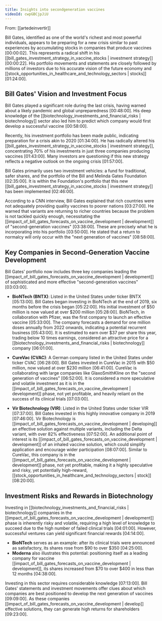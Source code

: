 ```yaml
---
title: Insights into secondgeneration vaccines
videoId: cwpGBCjpJiU
---
```


From: [[artedeinvertir]] <br/> 

Bill Gates, identified as one of the world's richest and most powerful individuals, appears to be preparing for a new crisis similar to past experiences by accumulating stocks in companies that produce vaccines <a class="yt-timestamp" data-t="00:00:02">[00:00:02]</a>. This represents a radical shift in his [[bill_gates_investment_strategy_in_vaccine_stocks | investment strategy]] <a class="yt-timestamp" data-t="00:00:22">[00:00:22]</a>. His portfolio movements and statements are closely followed by millions of investors due to his accurate vision of the future economy and [[stock_opportunities_in_healthcare_and_technology_sectors | stocks]] <a class="yt-timestamp" data-t="01:24:00">[01:24:00]</a>.

## Bill Gates' Vision and Investment Focus

Bill Gates played a significant role during the last crisis, having warned about a likely pandemic and global unpreparedness <a class="yt-timestamp" data-t="00:48:00">[00:48:00]</a>. His deep knowledge of the [[biotechnology_investments_and_financial_risks | biotechnology]] sector also led him to predict which company would first develop a successful vaccine <a class="yt-timestamp" data-t="00:58:00">[00:58:00]</a>.

Recently, his investment portfolio has been made public, indicating preparation for a crisis akin to 2020 <a class="yt-timestamp" data-t="01:34:00">[01:34:00]</a>. He has radically altered his [[bill_gates_investment_strategy_in_vaccine_stocks | investment strategy]], concentrating 70% of his investments in just three companies producing vaccines <a class="yt-timestamp" data-t="01:43:00">[01:43:00]</a>. Many investors are questioning if this new strategy reflects a negative outlook on the ongoing crisis <a class="yt-timestamp" data-t="01:57:00">[01:57:00]</a>.

Bill Gates primarily uses two investment vehicles: a fund for traditional, safer shares, and the portfolio of the Bill and Melinda Gates Foundation <a class="yt-timestamp" data-t="02:35:00">[02:35:00]</a>. It is within the Foundation's portfolio that this new [[bill_gates_investment_strategy_in_vaccine_stocks | investment strategy]] has been implemented <a class="yt-timestamp" data-t="02:46:00">[02:46:00]</a>.

According to a CNN interview, Bill Gates explained that rich countries were not adequately providing quality vaccines to poorer nations <a class="yt-timestamp" data-t="03:27:00">[03:27:00]</a>. He warned that variants are returning to richer countries because the problem is not tackled quickly enough, necessitating the [[impact_of_bill_gates_forecasts_on_vaccine_development | development]] of "second-generation vaccines" <a class="yt-timestamp" data-t="03:38:00">[03:38:00]</a>. These are precisely what he is incorporating into his portfolio <a class="yt-timestamp" data-t="03:50:00">[03:50:00]</a>. He stated that a return to normalcy will only occur with the "next generation of vaccines" <a class="yt-timestamp" data-t="08:58:00">[08:58:00]</a>.

## Key Companies in Second-Generation Vaccine Development

Bill Gates' portfolio now includes three key companies leading the [[impact_of_bill_gates_forecasts_on_vaccine_development | development]] of sophisticated and more effective "second-generation vaccines" <a class="yt-timestamp" data-t="03:03:00">[03:03:00]</a>.

*   **BioNTech (BNTX)**: Listed in the United States under ticker BNTX <a class="yt-timestamp" data-t="05:13:00">[05:13:00]</a>. Bill Gates began investing in BioNTech at the end of 2019, six months before the crisis began <a class="yt-timestamp" data-t="05:22:00">[05:22:00]</a>. His initial investment of $50 million is now valued at over $200 million <a class="yt-timestamp" data-t="05:28:00">[05:28:00]</a>. BioNTech, in collaboration with Pfizer, was the first company to launch an effective vaccine <a class="yt-timestamp" data-t="05:33:00">[05:33:00]</a>. The company forecasts a demand for one million doses annually from 2022 onwards, indicating a potential recurrent business <a class="yt-timestamp" data-t="05:43:00">[05:43:00]</a>. It is estimated to earn over $37 per share this year, trading below 10 times earnings, considered an attractive price for a [[biotechnology_investments_and_financial_risks | biotechnology]] company <a class="yt-timestamp" data-t="06:01:00">[06:01:00]</a>.

*   **CureVac (CVAC)**: A German company listed in the United States under ticker CVAC <a class="yt-timestamp" data-t="06:28:00">[06:28:00]</a>. Bill Gates invested in CureVac in 2015 with $50 million, now valued at over $230 million <a class="yt-timestamp" data-t="06:41:00">[06:41:00]</a>. CureVac is collaborating with large companies like GlaxoSmithKline on the "second generation of vaccines" <a class="yt-timestamp" data-t="06:52:00">[06:52:00]</a>. It is considered a more speculative and volatile investment as it is in the [[impact_of_bill_gates_forecasts_on_vaccine_development | development]] phase, not yet profitable, and heavily reliant on the success of its clinical trials <a class="yt-timestamp" data-t="07:03:00">[07:03:00]</a>.

*   **Vir Biotechnology (VIR)**: Listed in the United States under ticker VIR <a class="yt-timestamp" data-t="07:37:00">[07:37:00]</a>. Bill Gates invested in this highly innovative company in 2019 <a class="yt-timestamp" data-t="07:46:00">[07:46:00]</a>. Vir Biotechnology is [[impact_of_bill_gates_forecasts_on_vaccine_development | developing]] an effective solution against multiple variants, including the Delta variant, with over 82% effectiveness <a class="yt-timestamp" data-t="07:52:00">[07:52:00]</a>. An additional point of interest is its [[impact_of_bill_gates_forecasts_on_vaccine_development | development]] of an inhaled vaccine solution, which could simplify application and encourage wider participation <a class="yt-timestamp" data-t="08:07:00">[08:07:00]</a>. Similar to CureVac, this company is in the [[impact_of_bill_gates_forecasts_on_vaccine_development | development]] phase, not yet profitable, making it a highly speculative and risky, yet potentially high-reward, [[stock_opportunities_in_healthcare_and_technology_sectors | stock]] <a class="yt-timestamp" data-t="08:20:00">[08:20:00]</a>.

## Investment Risks and Rewards in Biotechnology

Investing in [[biotechnology_investments_and_financial_risks | biotechnology]] companies in the [[impact_of_bill_gates_forecasts_on_vaccine_development | development]] phase is inherently risky and volatile, requiring a high level of knowledge to succeed due to the high number of failed clinical trials <a class="yt-timestamp" data-t="04:01:00">[04:01:00]</a>. However, successful ventures can yield significant financial rewards <a class="yt-timestamp" data-t="04:14:00">[04:14:00]</a>.

*   **BioNTech** serves as an example: after its clinical trials were announced as satisfactory, its shares rose from $90 to over $350 <a class="yt-timestamp" data-t="04:25:00">[04:25:00]</a>.
*   **Moderna** also illustrates this potential: positioning itself as a leading company for vaccine [[impact_of_bill_gates_forecasts_on_vaccine_development | development]], its shares increased from $70 to over $400 in less than 12 months <a class="yt-timestamp" data-t="04:38:00">[04:38:00]</a>.

Investing in this sector requires considerable knowledge <a class="yt-timestamp" data-t="07:13:00">[07:13:00]</a>. Bill Gates' statements and investment movements offer clues about which companies are best positioned to develop the next generation of vaccines <a class="yt-timestamp" data-t="09:09:00">[09:09:00]</a>. As these companies [[impact_of_bill_gates_forecasts_on_vaccine_development | develop]] effective solutions, they can generate high returns for shareholders <a class="yt-timestamp" data-t="09:23:00">[09:23:00]</a>.